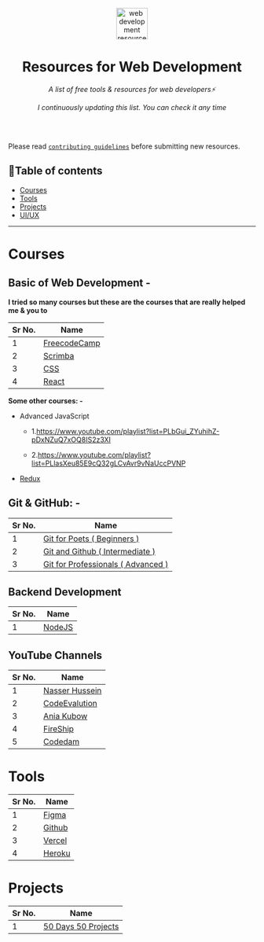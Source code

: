 <p align="center">
  <a href="https://github.com/MilanAryal/web-development-resources">
    <img width="64" height="64" alt="web development resources" src="https://user-images.githubusercontent.com/9361180/86557412-c37c3f00-bf75-11ea-8503-b42bd67646b2.png" />
  </a>
</p>
<h1 align="center">Resources for Web Development</h1>
<p align="center"><i>A list of free tools & resources for web developers⚡</i></p>
<p align="center"><i>I continuously updating this list. You can check it any time </i></p><br><br>

<span>Please read [`contributing guidelines`](./CONTRIBUTING.md) before submitting new resources.</span>

## 📃Table of contents

- [Courses](#courses)
- [Tools](#tools)
- [Projects](#projects)
- [UI/UX]()

---

# Courses

<h2>Basic of Web Development  -</h2>
<p><b>I tried so many courses but these are the courses that are really helped me & you to</b></p>

| Sr No. | Name | 
|---|---|
| 1 | [FreecodeCamp](https://www.freecodecamp.org/)  |
| 2 | [Scrimba](https://scrimba.com) |
| 3 | [CSS](https://www.kevinpowell.co) |
| 4 | [React](https://www.youtube.com/plylist?list=PLC3y8-rFHvwgg3vaYJgHGnModB54rxOk3)|

<p><b>Some other courses: - </b></p>

- Advanced JavaScript 
    - 1.https://www.youtube.com/playlist?list=PLbGui_ZYuhihZ-pDxNZuQ7xOQ8IS2z3XI

    - 2.https://www.youtube.com/playlist?list=PLlasXeu85E9cQ32gLCvAvr9vNaUccPVNP

- [Redux](https://www.youtube.com/playlist?list=PLC3y8-rFHvwheJHvseC3I0HuYI2f46oAK)


<h2>Git & GitHub: -</h2>

| Sr No. | Name | 
|---|---|
| 1 | [Git for Poets ( Beginners ) ](https://youtube.com/playlist?list=PLozRqGzj97d02YjR5JVqDwN2K0cAiT7VK/) |
| 2 | [Git and Github ( Intermediate )]( https://youtube.com/watch?v=apGV9Kg7ics) |
| 3 | [Git for Professionals ( Advanced )](https://youtube.com/watch?v=Uszj_k) |

<h2>Backend Development</h2>

| Sr No. | Name | 
|---|---|
| 1 | [NodeJS ](https://www.udemy.com/course/nodejs-express-mongodb-bootcamp/) |\

<h2>YouTube Channels</h2>

| Sr No. | Name | 
|---|---|
| 1 | [ Nasser Hussein ]( https://www.youtube.com/c/HusseinNasser-software-engineering) |
| 2 | [ CodeEvalution ]( https://www.youtube.com/c/Codevolution) |
| 3 | [ Ania Kubow ]( https://www.youtube.com/c/AniaKubówn) |
| 4 | [ FireShip  ]( https://www.youtube.com/c/Fireship) |
| 5 | [ Codedam ](  https://www.youtube.com/c/codedamn) |

# Tools

| Sr No. | Name | 
|---|---|
| 1 | [ Figma ]( https://www.figma.com/) |
| 2 | [ Github ]( https://github.com) |
| 3 | [ Vercel ]( https://vercel.com/) |
| 4 | [ Heroku  ]( https://www.heroku.com/) |

# Projects

| Sr No. | Name | 
|---|---|
| 1 | [ 50 Days 50 Projects ]( https://www.udemy.com/course/50-projects-50-days/) |

